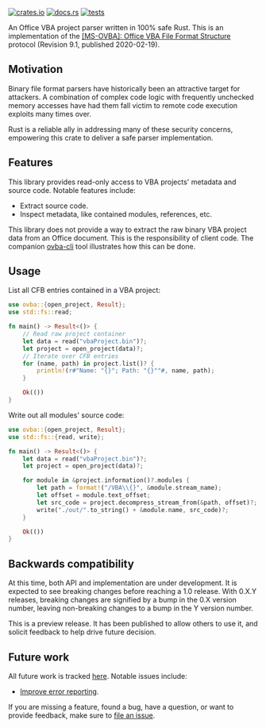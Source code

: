 [![crates.io](https://img.shields.io/crates/v/ovba.svg)](https://crates.io/crates/ovba)
[![docs.rs](https://docs.rs/ovba/badge.svg)](https://docs.rs/ovba)
[![tests](https://github.com/tim-weis/ovba/workflows/tests/badge.svg?event=push)](https://github.com/tim-weis/ovba/actions)

An Office VBA project parser written in 100% safe Rust. This is an implementation of the [\[MS-OVBA\]: Office VBA File Format Structure](https://docs.microsoft.com/en-us/openspecs/office_file_formats/ms-ovba/575462ba-bf67-4190-9fac-c275523c75fc) protocol (Revision 9.1, published 2020-02-19).

## Motivation

Binary file format parsers have historically been an attractive target for attackers. A combination of complex code logic with frequently unchecked memory accesses have had them fall victim to remote code execution exploits many times over.

Rust is a reliable ally in addressing many of these security concerns, empowering this crate to deliver a safe parser implementation.

## Features

This library provides read-only access to VBA projects' metadata and source code. Notable features include:

* Extract source code.
* Inspect metadata, like contained modules, references, etc.

This library does not provide a way to extract the raw binary VBA project data from an Office document. This is the responsibility of client code. The companion [ovba-cli](https://github.com/tim-weis/ovba-cli) tool illustrates how this can be done.

## Usage

List all CFB entries contained in a VBA project:

```rust
use ovba::{open_project, Result};
use std::fs::read;

fn main() -> Result<()> {
    // Read raw project container
    let data = read("vbaProject.bin")?;
    let project = open_project(data)?;
    // Iterate over CFB entries
    for (name, path) in project.list()? {
        println!(r#"Name: "{}"; Path: "{}""#, name, path);
    }

    Ok(())
}
```

Write out all modules' source code:

```rust
use ovba::{open_project, Result};
use std::fs::{read, write};

fn main() -> Result<()> {
    let data = read("vbaProject.bin")?;
    let project = open_project(data)?;

    for module in &project.information()?.modules {
        let path = format!("/VBA\\{}", &module.stream_name);
        let offset = module.text_offset;
        let src_code = project.decompress_stream_from(&path, offset)?;
        write("./out/".to_string() + &module.name, src_code)?;
    }

    Ok(())
}
```

## Backwards compatibility

At this time, both API and implementation are under development. It is expected to see breaking changes before reaching a 1.0 release. With 0.X.Y releases, breaking changes are signified by a bump in the 0.X version number, leaving non-breaking changes to a bump in the Y version number.

This is a preview release. It has been published to allow others to use it, and solicit feedback to help drive future decision.

## Future work

All future work is tracked [here](https://github.com/tim-weis/ovba/issues). Notable issues include:

* [Improve error reporting](https://github.com/tim-weis/issues/10).

If you are missing a feature, found a bug, have a question, or want to provide feedback, make sure to [file an issue](https://github.com/tim-weis/ovba/issues/new).
